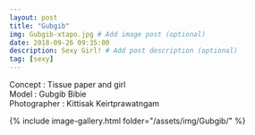 ```yaml
---
layout: post
title: "Gubgib"
img: Gubgib-xtapo.jpg # Add image post (optional)
date: 2018-09-26 09:35:00
description: Sexy Girl! # Add post description (optional)
tag: [sexy]
---
```

Concept : Tissue paper and girl  
Model : Gubgib Bibie  
Photographer : Kittisak Keirtprawatngam   

{% include image-gallery.html folder="/assets/img/Gubgib/" %}
